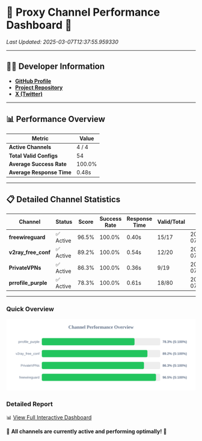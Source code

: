 # 🌟 Proxy Channel Performance Dashboard 🌟

_Last Updated: 2025-03-07T12:37:55.959330_

---

## 👩‍💻 Developer Information

- **[GitHub Profile](https://github.com/4n0nymou3)**  
- **[Project Repository](https://github.com/4n0nymou3/multi-proxy-config-fetcher)**  
- **[X (Twitter)](https://x.com/4n0nymou3)**  

---

## 📊 Performance Overview

| Metric                | Value       |
|-----------------------|-------------|
| **Active Channels**   | 4 / 4       |
| **Total Valid Configs** | 54          |
| **Average Success Rate** | 100.0%      |
| **Average Response Time** | 0.48s       |

---

## 📋 Detailed Channel Statistics

| Channel          | Status     | Score  | Success Rate | Response Time | Valid/Total | Last Success               |
|------------------|------------|--------|--------------|---------------|-------------|----------------------------|
| **freewireguard**  | ✅ Active  | 96.5%  | 100.0% | 0.40s         | 15/17       | 2025-03-07T12:37:55.957600 |
| **v2ray_free_conf**  | ✅ Active  | 89.2%  | 100.0% | 0.54s         | 12/20       | 2025-03-07T12:37:55.131667 |
| **PrivateVPNs**  | ✅ Active  | 86.3%  | 100.0% | 0.36s         | 9/19       | 2025-03-07T12:37:55.527310 |
| **prrofile_purple**  | ✅ Active  | 78.3%  | 100.0% | 0.61s         | 18/80       | 2025-03-07T12:37:54.546920 |

---

### Quick Overview
<div align="center">
  <a href="https://raw.githubusercontent.com/nullluser/NullRepo/refs/heads/main/assets/channel_stats_chart.svg">
    <img src="https://raw.githubusercontent.com/nullluser/NullRepo/refs/heads/main/assets/channel_stats_chart.svg" alt="Source Performance Statistics" width="800">
  </a>
</div>

### Detailed Report
📊 [View Full Interactive Dashboard](https://htmlpreview.github.io/?https://github.com/nullluser/NullRepo/blob/main/assets/performance_report.html)

🎉 **All channels are currently active and performing optimally!** 🎉
